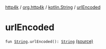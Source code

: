 [http4k](../../index.md) / [org.http4k](../index.md) / [kotlin.String](index.md) / [urlEncoded](./url-encoded.md)

# urlEncoded

`fun `[`String`](https://kotlinlang.org/api/latest/jvm/stdlib/kotlin/-string/index.html)`.urlEncoded(): `[`String`](https://kotlinlang.org/api/latest/jvm/stdlib/kotlin/-string/index.html) [(source)](https://github.com/http4k/http4k/blob/master/http4k-core/src/main/kotlin/org/http4k/KotlinExtensions.kt#L33)